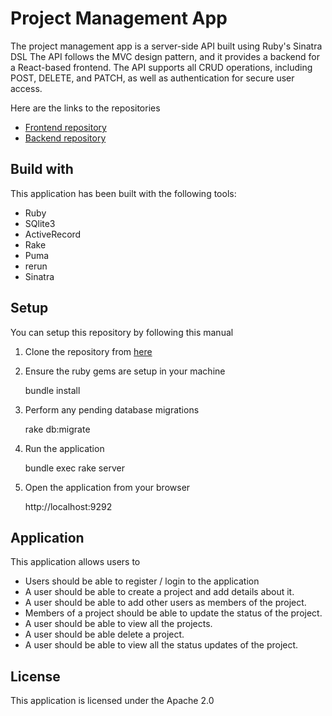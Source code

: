  # Project Management App

The project management app  is a server-side API built using Ruby's Sinatra DSL The API follows the MVC design pattern, and it provides a backend for a React-based frontend. The API supports all CRUD operations, including POST, DELETE, and PATCH, as well as authentication for secure user access.

Here are the links to the repositories
 * [Frontend repository](https://github.com/lihavi/proj-man-app)
 * [Backend repository](https://github.com/lihavi/proj-man-app-backend)

 ## Build with 
 This application has been built with the following tools:
  * Ruby 
  * SQlite3 
  * ActiveRecord 
  * Rake
  * Puma 
  * rerun 
  * Sinatra 

## Setup
You can setup this repository by following this manual

1. Clone the repository from [here](git@github.com:lihavi/proj-man-app-backend.git
)
    
   
2. Ensure the ruby gems are setup in your machine
   
   bundle install
   
3. Perform any pending database migrations
  
   rake db:migrate
  
4. Run the application
   
    bundle exec rake server
   
5. Open the application from your browser
    
   http://localhost:9292

## Application
This application allows users to 
* Users should be able to register / login to the application
* A user should be able to create a project and add details about it.
* A user should be able to add other users as members of the project.
* Members of a project should be able to update the status of the project.
* A user should  be able to view all the projects.
* A user should be able delete a project.
* A user should be able to view all the status updates of the project.

## License
This application is licensed under the Apache 2.0
